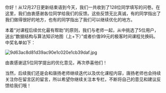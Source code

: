 你好！从12月27日更新结束语到今天，我们一共收到了128位同学填写的问卷。在这里，我们由衷感谢各位同学给我们的反馈。这些反馈无比真诚，有的同学指出了我们做得很好的地方，也有的同学指出了我们可以继续优化的地方。

本着“对课程后续优化最有帮助”的原则，我们与老师一起，从中挑选了5位用户，送出“数据结构与算法知识地图（上+下）”或者价值99元的极客时间课程兑换码。中奖名单如下：

![9d63ac8d81d39ac90e1c020e1cb39daf.jpg][]

由衷感谢这5位同学提出的优化意见，再次恭喜他们！

当然，后续我们还是会和唐扬老师继续迭代以及优化课程内容，唐扬老师也会持续关注你在留言区的留言，所以希望你继续关注本专栏，不断将自己的意见和建议反馈给我们哦！


[9d63ac8d81d39ac90e1c020e1cb39daf.jpg]: https://static001.geekbang.org/resource/image/9d/af/9d63ac8d81d39ac90e1c020e1cb39daf.jpg

